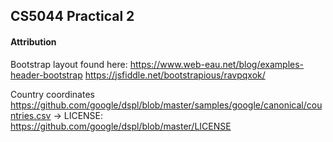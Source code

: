 ## CS5044 Practical 2

#### Attribution
Bootstrap layout found here:
https://www.web-eau.net/blog/examples-header-bootstrap
https://jsfiddle.net/bootstrapious/ravpqxok/

Country coordinates
https://github.com/google/dspl/blob/master/samples/google/canonical/countries.csv
-> LICENSE: https://github.com/google/dspl/blob/master/LICENSE